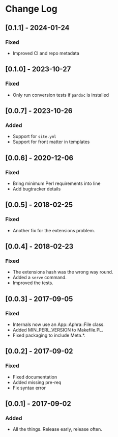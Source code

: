# Change Log

## [0.1.1] - 2024-01-24

### Fixed

- Improved CI and repo metadata

## [0.1.0] - 2023-10-27

### Fixed

- Only run conversion tests if `pandoc` is installed

## [0.0.7] - 2023-10-26

### Added

- Support for `site.yml`
- Support for front matter in templates

## [0.0.6] - 2020-12-06

### Fixed

- Bring minimum Perl requirements into line
- Add bugtracker details

## [0.0.5] - 2018-02-25

### Fixed

- Another fix for the extensions problem.

## [0.0.4] - 2018-02-23

### Fixed

- The extensions hash was the wrong way round.
- Added a `serve` command.
- Improved the tests.

## [0.0.3] - 2017-09-05

### Fixed

- Internals now use an App::Aphra::File class.
- Added MIN_PERL_VERSION to Makefile.PL.
- Fixed packaging to include Meta.*.

## [0.0.2] - 2017-09-02

### Fixed

- Fixed documentation
- Added missing pre-req
- Fix syntax error

## [0.0.1] - 2017-09-02
 
### Added
 
- All the things. Release early, release often.
